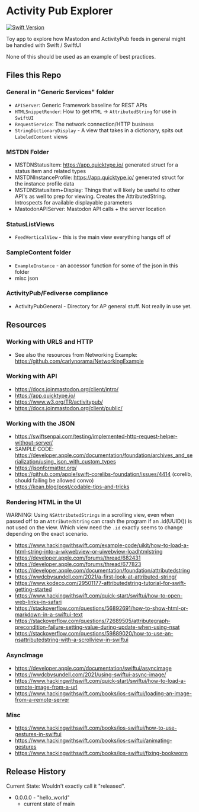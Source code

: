 #  Activity Pub Explorer

[![Swift Version][swift-image]][swift-url]

Toy app to explore how Mastodon and ActivityPub feeds in general might be handled with Swift / SwiftUI

None of this should be used as an example of best practices. 

## Files this Repo

### General in "Generic Services" folder
- `APIServer`: Generic Framework baseline for REST APIs
- `HTMLSnippetRender`: How to get `HTML` -> `AttributedString` for use in `SwiftUI`
- `RequestService`: The network connection/HTTP business
- `StringDictionaryDisplay` - A view that takes in a dictionary, spits out `LabeledContent` views

### MSTDN Folder
- MSTDNStatusItem: https://app.quicktype.io/ generated struct for a status item and related types
- MSTDNInstanceProfile: https://app.quicktype.io/ generated struct for the instance profile data
- MSTDNStatusItem+Display: Things that will likely be useful to other API's as well to prep for viewing. Creates the AttributedString. Introspects for available displayable parameters
- MastodonAPIServer: Mastodon API calls + the server location

### StatusListViews
- `FeedVerticalView` - this is the main view everything hangs off of

### SampleContent folder
- `ExampleInstance` - an accessor function for some of the json in this folder
- misc json

### ActivityPub/Fediverse compliance
- ActivityPubGeneral - Directory for AP general stuff. Not really in use yet.

## Resources

### Working with URLS and HTTP
- See also the resources from Networking Example: https://github.com/carlynorama/NetworkingExample

### Working with API
- https://docs.joinmastodon.org/client/intro/
- https://app.quicktype.io/
- https://www.w3.org/TR/activitypub/
- https://docs.joinmastodon.org/client/public/

### Working with the JSON
- https://swiftsenpai.com/testing/implemented-http-request-helper-without-server/
- SAMPLE CODE: https://developer.apple.com/documentation/foundation/archives_and_serialization/using_json_with_custom_types
- https://jsonformatter.org/
- https://github.com/apple/swift-corelibs-foundation/issues/4414 (corelib, should failing be allowed convo)
- https://kean.blog/post/codable-tips-and-tricks

### Rendering HTML in the UI
WARNING: Using `NSAttributedStrings` in a scrolling view, even when passed off to an `AttributedString` can crash the program if an .id(UUID()) is not used on the view. Which view need the `.id` exactly seems to change depending on the exact scenario.  
- https://www.hackingwithswift.com/example-code/uikit/how-to-load-a-html-string-into-a-wkwebview-or-uiwebview-loadhtmlstring
- https://developer.apple.com/forums/thread/682431
- https://developer.apple.com/forums/thread/677823
- https://developer.apple.com/documentation/foundation/attributedstring
- https://wwdcbysundell.com/2021/a-first-look-at-attributed-string/
- https://www.kodeco.com/29501177-attributedstring-tutorial-for-swift-getting-started
- https://www.hackingwithswift.com/quick-start/swiftui/how-to-open-web-links-in-safari
- https://stackoverflow.com/questions/56892691/how-to-show-html-or-markdown-in-a-swiftui-text
- https://stackoverflow.com/questions/72689505/attributegraph-precondition-failure-setting-value-during-update-when-using-nsat
- https://stackoverflow.com/questions/59889020/how-to-use-an-nsattributedstring-with-a-scrollview-in-swiftui

### AsyncImage
- https://developer.apple.com/documentation/swiftui/asyncimage
- https://wwdcbysundell.com/2021/using-swiftui-async-image/
- https://www.hackingwithswift.com/quick-start/swiftui/how-to-load-a-remote-image-from-a-url
- https://www.hackingwithswift.com/books/ios-swiftui/loading-an-image-from-a-remote-server

### Misc
- https://www.hackingwithswift.com/books/ios-swiftui/how-to-use-gestures-in-swiftui
- https://www.hackingwithswift.com/books/ios-swiftui/animating-gestures
- https://www.hackingwithswift.com/books/ios-swiftui/fixing-bookworm


## Release History

Current State: Wouldn't exactly call it "released".

* 0.0.0.0 - "hello_world"
    *  current state of main



[swift-image]:https://img.shields.io/badge/swift-5.7-orange.svg
[swift-url]: https://swift.org/

